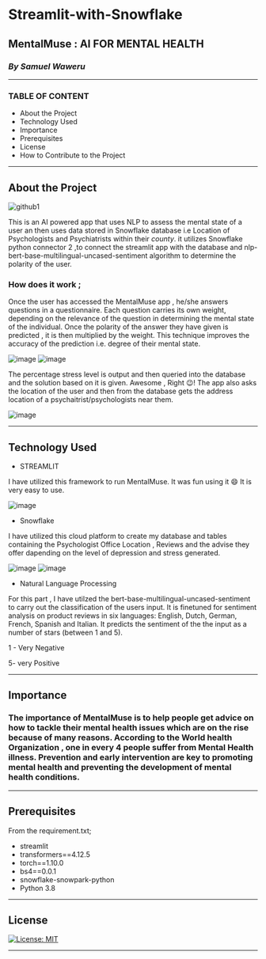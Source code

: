 # Streamlit-with-Snowflake
## MentalMuse : AI FOR MENTAL HEALTH
### *By Samuel Waweru*
-----------------
### TABLE OF CONTENT
- About the Project
- Technology Used
- Importance
- Prerequisites
- License
- How to Contribute to the Project


-----------------------
## About the Project
![github1](https://user-images.githubusercontent.com/63351043/235633634-3a0c43a6-0066-420f-8618-a851d9e27703.JPG)

This is an AI powered app that uses NLP to assess the mental state of a user an then uses data stored in Snowflake database i.e Location of Psychologists and Psychiatrists within their *county*. it utilizes Snowflake python connector 2 ,to connect the streamlit app with the database and nlp-bert-base-multilingual-uncased-sentiment algorithm to determine the polarity of the user.

### How does it work ;
Once the user has accessed the MentalMuse app , he/she answers questions in a questionnaire. Each question carries its own weight, depending on the relevance of the question in determining the mental state of the individual. Once the polarity of the answer they have given is predicted , it is then multiplied by the weight. This technique improves the accuracy of the prediction i.e. degree of their mental state. 

![image](https://user-images.githubusercontent.com/63351043/235637185-b3548151-4278-484d-8b9d-787b9a6c406a.png) ![image](https://user-images.githubusercontent.com/63351043/235637369-529d82cb-50b1-4fe7-9a48-f6d8ea5459e3.png)

The percentage stress level is output and then queried into the database and the solution based on it is given. Awesome , Right 😉!
The app also asks the location of the user and then from the database gets the address location of a psychaitrist/psychologists near them.

![image](https://user-images.githubusercontent.com/63351043/235637561-d7cd3e30-c253-4079-b714-2de9c5c0c256.png)

--------------------
## Technology Used
- STREAMLIT

I have utilized this framework to run MentalMuse. It was fun using it 😄
It is very easy to use.

![image](https://miro.medium.com/v2/resize:fit:828/format:webp/1*WG_wkTeaK3FdevXHNLxSTA.jpeg)

- Snowflake 

I have utilized this cloud platform to create my database and tables containing the Psychologist Office Location , Reviews and the advise
they offer dapending on the level of depression and stress generated.

![image](https://user-images.githubusercontent.com/63351043/235639933-39aad61c-fd57-479f-8682-5b8cdaff885d.png) ![image](https://user-images.githubusercontent.com/63351043/235640053-6faf76da-9d54-45b8-b7f7-1ea87746b222.png)


- Natural Language Processing

For this part , I have utilzed the bert-base-multilingual-uncased-sentiment to carry out the classification of the users input.
It is finetuned for sentiment analysis on product reviews in six languages: English, Dutch, German, French, Spanish and Italian. It predicts the sentiment of the the input as a number of stars (between 1 and 5).

1 - Very Negative

5- very Positive

----------------------
## Importance

### The importance of MentalMuse is to help people get advice on how to tackle their mental health issues which are on the rise because of many reasons. According to the World health Organization , one in every 4 people suffer from Mental Health illness. Prevention and early intervention are key to promoting mental health and preventing the development of mental health conditions.


----------------------
## Prerequisites

From the requirement.txt;

- streamlit
- transformers==4.12.5
- torch==1.10.0
- bs4==0.0.1
- snowflake-snowpark-python
- Python 3.8

-------------------
## License

[![License: MIT](https://img.shields.io/badge/License-MIT-yellow.svg)](https://opensource.org/licenses/MIT)


------------------




